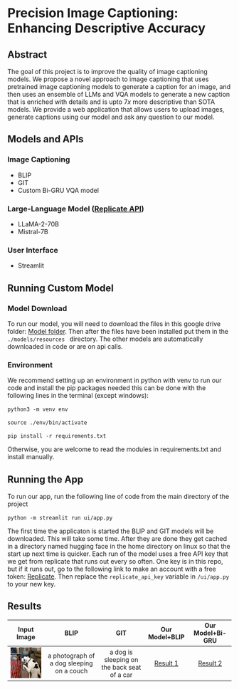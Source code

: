 # Precision Image Captioning: Enhancing Descriptive Accuracy

## Abstract
The goal of this project is to improve the quality of image captioning models. We propose a novel approach to image captioning that uses pretrained image captioning models to generate a caption for an image, and then uses an ensemble of LLMs and VQA models to generate a new caption that is enriched with details and is upto $7x$ more descriptive than SOTA models. We provide a web application that allows users to upload images, generate captions using our model and ask any question to our model.

## Models and APIs
### Image Captioning
- BLIP
- GIT
- Custom Bi-GRU VQA model

### Large-Language Model ([Replicate API](https://replicate.com/meta/llama-2-70b-chat/api?tab=nodejs))
- LLaMA-2-70B
- Mistral-7B

### User Interface
- Streamlit

## Running Custom Model
### Model Download
To run our model, you will need to download the files in this google drive folder: [Model folder](https://drive.google.com/drive/folders/1oz2Jd2Mz7uHh82SrrkYeMrmesfW4QYQ2?usp=sharing). Then after the files have been installed put them in the `./models/resources ` directory. The other models are automatically downloaded in code or are on api calls.

### Environment
We recommend setting up an environment in python with venv to run our code and install the pip packages needed this can be done with the following lines in the terminal (except windows):
```
python3 -m venv env
```
```
source ./env/bin/activate
```
```
pip install -r requirements.txt
```
Otherwise, you are welcome to read the modules in requirements.txt and install manually.

## Running the App

To run our app, run the following line of code from the main directory of the project

```
python -m streamlit run ui/app.py
```
The first time the applicaton is started the BLIP and GIT models will be downloaded. This will take some time. After they are done they get cached in a directory named hugging face in the home directory on linux so that the start up next time is quicker. Each run of the model uses a free API key that we get from replicate that runs out every so often. One key is in this repo, but if it runs out, go to the following link to make an account with a free token: [Replicate](https://replicate.com). Then replace the `replicate_api_key` variable in `/ui/app.py` to your new key.

## Results
 Input Image | BLIP | GIT | Our Model+BLIP | Our Model+Bi-GRU | 
:-------------------------:|:-------------------------:|:-------------------------:|:-------------------------:|:-------------------------:
![image](./images/img_20.png) | a photograph of a dog sleeping on a couch|a dog is sleeping on the back seat of a car|[Result 1](./results/img_20_1.md)|[Result 2](./results/img_20_2.md)|
